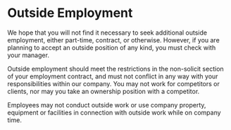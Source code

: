 # Outside Employment

We hope that you will not find it necessary to seek additional outside employment, either part-time, contract, or otherwise. However, if you are planning to accept an outside position of any kind, you must check with your manager.

Outside employment should meet the restrictions in the non-solicit section of your employment contract, and must not conflict in any way with your responsibilities within our company. You may not work for competitors or clients, nor may you take an ownership position with a competitor.

Employees may not conduct outside work or use company property, equipment or facilities in connection with outside work while on company time.
